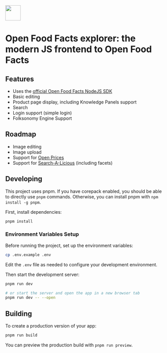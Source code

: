 <picture>
  <source media="(prefers-color-scheme: dark)" srcset="https://static.openfoodfacts.org/images/logos/off-logo-horizontal-dark.png?refresh_github_cache=1">
  <source media="(prefers-color-scheme: light)" srcset="https://static.openfoodfacts.org/images/logos/off-logo-horizontal-light.png?refresh_github_cache=1">
  <img height="48" src="https://static.openfoodfacts.org/images/logos/off-logo-horizontal-light.svg">
</picture>
<br>

# Open Food Facts explorer: the modern JS frontend to Open Food Facts

## Features

- Uses the [official Open Food Facts NodeJS SDK](https://github.com/openfoodfacts/openfoodfacts-nodejs)
- Basic editing
- Product page display, including Knowledge Panels support
- Search
- Login support (simple login)
- Folksonomy Engine Support

## Roadmap

- Image editing
- Image upload
- Support for [Open Prices](https://prices.openfoodfacts.org/)
- Support for [Search-A-Licious](https://search.openfoodfacts.org/docs) (including facets)

## Developing

This project uses pnpm. If you have corepack enabled, you should be able to directly use `pnpm` commands. Otherwise, you can install pnpm with `npm install -g pnpm`.

First, install dependencies:

```bash
pnpm install
```

### Environment Variables Setup

Before running the project, set up the environment variables:

```bash
cp .env.example .env
```

Edit the `.env` file as needed to configure your development environment.

Then start the development server:

```bash
pnpm run dev

# or start the server and open the app in a new browser tab
pnpm run dev -- --open
```

## Building

To create a production version of your app:

```bash
pnpm run build
```

You can preview the production build with `pnpm run preview`.
